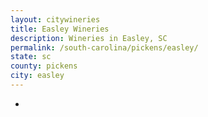 ```yaml
---
layout: citywineries
title: Easley Wineries
description: Wineries in Easley, SC
permalink: /south-carolina/pickens/easley/
state: sc
county: pickens
city: easley
---
```

-
